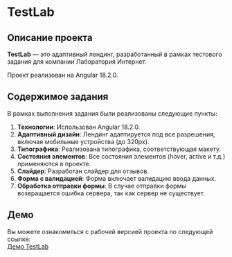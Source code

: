 # TestLab

## Описание проекта

**TestLab** — это адаптивный лендинг, разработанный в рамках тестового задания для компании Лаборатория Интернет. 

Проект реализован на Angular 18.2.0.

## Содержимое задания

В рамках выполнения задания были реализованы следующие пункты:

1. **Технологии**: Использован Angular 18.2.0.
2. **Адаптивный дизайн**: Лендинг адаптируется под все разрешения, включая мобильные устройства (до 320px).
3. **Типографика**: Реализована типографика, соответствующая макету.
4. **Состояния элементов**: Все состояния элементов (hover, active и т.д.) применяются в проекте.
5. **Слайдер**: Разработан слайдер для отзывов.
6. **Форма с валидацией**: Форма включает валидацию ввода данных.
7. **Обработка отправки формы**: В случае отправки формы возвращается ошибка сервера, так как сервер не существует.

## Демо

Вы можете ознакомиться с рабочей версией проекта по следующей ссылке:  
[Демо TestLab](https://NataliaRepkina.github.io/Internet-Lab-Test-Landing/)
